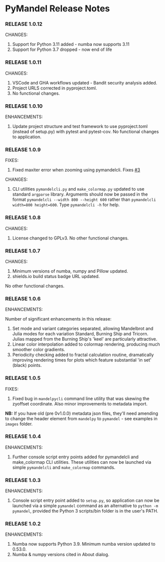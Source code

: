 # PyMandel Release Notes

### RELEASE 1.0.12

CHANGES:

1. Support for Python 3.11 added - numba now supports 3.11
1. Support for Python 3.7 dropped - now end of life

### RELEASE 1.0.11

CHANGES:

1. VSCode and GHA workflows updated - Bandit security analysis added.
1. Project URLS corrected in pyproject.toml.
1. No functional changes.

### RELEASE 1.0.10

ENHANCEMENTS:

1. Update project structure and test framework to use pyproject.toml (instead of setup.py) with pytest and pytest-cov. No functional changes to application.

### RELEASE 1.0.9

FIXES:

1. Fixed maxiter error when zooming using pymandelcli. Fixes [#3](https://github.com/semuconsulting/PyMandel/issues/3)

CHANGES:

1. CLI utilities `pymandelcli.py` and `make_colormap.py` updated to use standard `argparse` library. Arguments should now be passed in the format `pymandelcli --width 800 --height 600` rather than `pymandelcli width=800 height=600`. Type `pymandelcli -h` for help.

### RELEASE 1.0.8

CHANGES:

1. License changed to GPLv3. No other functional changes.

### RELEASE 1.0.7

CHANGES:

1. Minimum versions of numba, numpy and Pillow updated.
2. shields.io build status badge URL updated.

No other functional changes.


### RELEASE 1.0.6

ENHANCEMENTS:

Number of significant enhancements in this release:
1. Set mode and variant categories separated, allowing Mandelbrot and Julia modes for each variation Standard, Burning Ship and Tricorn. Julias mapped from the Burning Ship's 'keel' are particularly attractive.
2. Linear color interpolation added to colormap rendering, producing much smoother color gradients.
3. Periodicity checking added to fractal calculation routine, dramatically improving rendering times for plots
which feature substantial 'in set' (black) points.

### RELEASE 1.0.5

FIXES:

1. Fixed bug in `mandelpycli` command line utility that was skewing the zyoffset coordinate. Also minor improvements to metadata import. 

**NB:** If you have old (pre 0v1.0.0) metadata json files, they'll need amending to change the 
header element from `mandelpy` to `pymandel` - see examples in `images` folder.

### RELEASE 1.0.4

ENHANCEMENTS:

1. Further console script entry points added for pymandelcli and make_colormap CLI utilities. These utilities
can now be launched via simple `pymandelcli` and `make_colormap` commands.

### RELEASE 1.0.3

ENHANCEMENTS:

1. Console script entry point added to `setup.py`, so application can now be launched via a simple `pymandel` command as an alternative to `python -m pymandel`, provided the Python 3 scripts/bin folder is in the user's PATH.

### RELEASE 1.0.2

ENHANCEMENTS:

1. Numba now supports Python 3.9. Minimum numba version updated to 0.53.0.
2. Numba & numpy versions cited in About dialog.
